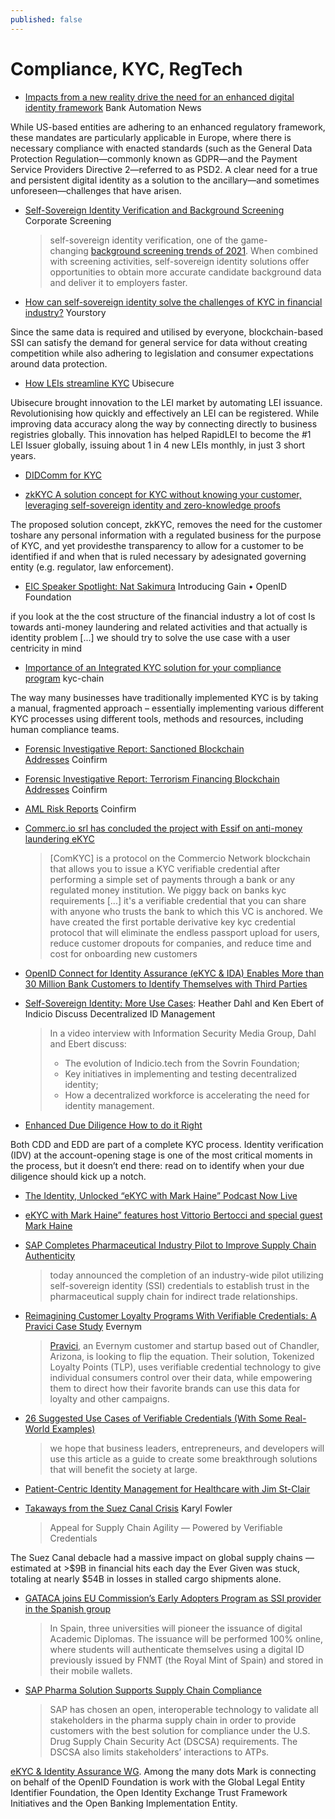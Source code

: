```yaml
---
published: false
---
```


# Compliance, KYC, RegTech
* [Impacts from a new reality drive the need for an enhanced digital identity framework](https://bankautomationnews.com/allposts/risk-security/impacts-from-a-new-reality-drive-the-need-for-an-enhanced-digital-identity-framework/) Bank Automation News

While US-based entities are adhering to an enhanced regulatory framework, these mandates are particularly applicable in Europe, where there is necessary compliance with enacted standards (such as the General Data Protection Regulation—commonly known as GDPR—and the Payment Service Providers Directive 2—referred to as PSD2. A clear need for a true and persistent digital identity as a solution to the ancillary—and sometimes unforeseen—challenges that have arisen.
* [Self-Sovereign Identity Verification and Background Screening](https://www.corporatescreening.com/blog/what-is-self-sovereign-identity-verification-and-how-is-it-changing-background-screening) Corporate Screening
  > self-sovereign identity verification, one of the game-changing [background screening trends of 2021](https://www.corporatescreening.com/2021-trends-interactive-infographic). When combined with screening activities, self-sovereign identity solutions offer opportunities to obtain more accurate candidate background data and deliver it to employers faster.

* [How can self-sovereign identity solve the challenges of KYC in financial industry?](https://yourstory.com/2022/09/self-sovereign-identity-solve-challenges-kyc-finance/amp) Yourstory

Since the same data is required and utilised by everyone, blockchain-based SSI can satisfy the demand for general service for data without creating competition while also adhering to legislation and consumer expectations around data protection.

* [How LEIs streamline KYC](https://www.ubisecure.com/legal-entity-identifier-lei/lei-in-kyc/) Ubisecure

Ubisecure brought innovation to the LEI market by automating LEI issuance. Revolutionising how quickly and effectively an LEI can be registered. While improving data accuracy along the way by connecting directly to business registries globally. This innovation has helped RapidLEI to become the #1 LEI Issuer globally, issuing about 1 in 4 new LEIs monthly, in just 3 short years.

- [DIDComm for KYC](https://www.youtube.com/watch?v%3DPWrZxRbCG88)




* [zkKYC A solution concept for KYC without knowing your customer, leveraging self-sovereign identity and zero-knowledge proofs](https://bafybeie5ixj4dkim3lgivkw56us6aakh6bc3dhlsx5zzohrkzgo3ywqqha.ipfs.dweb.link/zkKYC-v1.0.pdf)

The proposed solution concept, zkKYC, removes the need for the customer toshare any personal information with a regulated business for the purpose of KYC, and yet providesthe transparency to allow for a customer to be identified if and when that is ruled necessary by adesignated governing entity (e.g. regulator, law enforcement).
* [EIC Speaker Spotlight: Nat Sakimura](https://www.youtube.com/watch?v%3DQG_gkZkpJwQ) Introducing Gain • OpenID Foundation

if you look at the the cost structure of the financial industry a lot of cost Is towards anti-money laundering and related activities and that actually is identity problem [...] we should try to solve the use case with a user centricity in mind
* [Importance of an Integrated KYC solution for your compliance program](https://kyc-chain.com/importance-of-an-integrated-kyc-solution-for-your-compliance-program/) kyc-chain

The way many businesses have traditionally implemented KYC is by taking a manual, fragmented approach – essentially implementing various different KYC processes using different tools, methods and resources, including human compliance teams.

* [Forensic Investigative Report: Sanctioned Blockchain Addresses](https://www.coinfirm.com/blog/sanctioned-blockchain-addresses/) Coinfirm

* [Forensic Investigative Report: Terrorism Financing Blockchain Addresses](https://www.coinfirm.com/blog/terrorism-financing-blockchain-addresses/) Coinfirm

* [AML Risk Reports](https://www.coinfirm.com/blog/crypto-aml-risk-reports/) Coinfirm

* [Commerc.io srl has concluded the project with Essif on anti-money laundering eKYC](https://commercio.network/commerc-io-srl-concluded-project-self-sovereign-identity-essif-european-union-anti-money-laundering-ekyc/)
  > [ComKYC] is a protocol on the Commercio Network blockchain that allows you to issue a KYC verifiable credential after performing a simple set of payments through a bank or any regulated money institution. We piggy back on banks kyc requirements [...] it's a verifiable credential that you can share with anyone who trusts the bank to which this VC is anchored. We have created the first portable derivative key kyc credential protocol that will eliminate the endless passport upload for users, reduce customer dropouts for companies, and reduce time and cost for onboarding new customers

* [OpenID Connect for Identity Assurance (eKYC & IDA) Enables More than 30 Million Bank Customers to Identify Themselves with Third Parties](https://openid.net/2021/03/03/openid-connect-for-identity-assurance-ekyc-ida-enables-more-than-30m-bank-customers-to-identify-themselves-with-3rd-parties/)

* [Self-Sovereign Identity: More Use Cases](https://www.bankinfosecurity.com/self-sovereign-identity-more-use-cases-a-16448): Heather Dahl and Ken Ebert of Indicio Discuss Decentralized ID Management
  > In a video interview with Information Security Media Group, Dahl and Ebert discuss:
  > 
  > - The evolution of Indicio.tech from the Sovrin Foundation;
  > - Key initiatives in implementing and testing decentralized identity;
  > - How a decentralized workforce is accelerating the need for identity management.
* [Enhanced Due Diligence How to do it Right](https://cognitohq.com/enhanced-due-diligence-is-non-negotiable/)

Both CDD and EDD are part of a complete KYC process. Identity verification (IDV) at the account-opening stage is one of the most critical moments in the process, but it doesn’t end there: read on to identify when your due diligence should kick up a notch.
* [The Identity, Unlocked “eKYC with Mark Haine” Podcast Now Live](https://openid.net/2021/03/10/the-identity-unlocked-ekyc-with-mark-haine-podcast-now-live/)
* [eKYC with Mark Haine” features host Vittorio Bertocci and special guest Mark Haine](https://identityunlocked.auth0.com/public/49/Identity%252C-Unlocked.--bed7fada/ad784008)
* [SAP Completes Pharmaceutical Industry Pilot to Improve Supply Chain Authenticity](https://news.sap.com/2021/03/pharmaceutical-supply-chain-industry-pilot/)
  > today announced the completion of an industry-wide pilot utilizing self-sovereign identity (SSI) credentials to establish trust in the pharmaceutical supply chain for indirect trade relationships.
* [Reimagining Customer Loyalty Programs With Verifiable Credentials: A Pravici Case Study](https://www.evernym.com/blog/customer-loyalty-verifiable-credentials/) Evernym
  > [Pravici](https://pravici.com/), an Evernym customer and startup based out of Chandler, Arizona, is looking to flip the equation. Their solution, Tokenized Loyalty Points (TLP), uses verifiable credential technology to give individual consumers control over their data, while empowering them to direct how their favorite brands can use this data for loyalty and other campaigns.

* [26 Suggested Use Cases of Verifiable Credentials (With Some Real-World Examples)](https://academy.affinidi.com/25-real-world-use-cases-of-verifiable-credentials-4657c9cbc5e)
  > we hope that business leaders, entrepreneurs, and developers will use this article as a guide to create some breakthrough solutions that will benefit the society at large.
- [Patient-Centric Identity Management for Healthcare with Jim St-Clair](https://northernblock.io/patient-centric-identity-management-for-healthcare/)

* [Takaways from the Suez Canal Crisis](https://medium.com/transmute-techtalk/takeaways-from-the-suez-canal-crisis-971f7404b058) Karyl Fowler
  > Appeal for Supply Chain Agility — Powered by Verifiable Credentials

The Suez Canal debacle had a massive impact on global supply chains — estimated at >$9B in financial hits each day the Ever Given was stuck, totaling at nearly $54B in losses in stalled cargo shipments alone.

* [GATACA joins EU Commission’s Early Adopters Program as SSI provider in the Spanish group](https://gataca.io/insights/gataca-joins-the-european-commission-s-early-adopters-program-as-the-ssi-technology-provider-in-the-spanish-group)
  > In Spain, three universities will pioneer the issuance of digital Academic Diplomas. The issuance will be performed 100% online, where students will authenticate themselves using a digital ID previously issued by FNMT (the Royal Mint of Spain) and stored in their mobile wallets.

* [SAP Pharma Solution Supports Supply Chain Compliance](https://insidesap.com.au/sap-pharma-solution-supports-supply-chain-compliance/)
  > SAP has chosen an open, interoperable technology to validate all stakeholders in the pharma supply chain in order to provide customers with the best solution for compliance under the U.S. Drug Supply Chain Security Act (DSCSA) requirements. The DSCSA also limits stakeholders’ interactions to ATPs.

[eKYC & Identity Assurance WG](https://openid.net/wg/ekyc-ida/). Among the many dots Mark is connecting on behalf of the OpenID Foundation is work with the Global Legal Entity Identifier Foundation, the Open Identity Exchange Trust Framework Initiatives and the Open Banking Implementation Entity.

